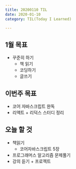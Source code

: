 ```yaml
---
title: 20200110 TIL
date: 2020-01-10
category: TIL(Today I Learned)

---
```


## 1월 목표

- 꾸준히 하기
  - 책 읽기
  - 코딩하기
  - 글쓰기

## 이번주 목표

- 코어 자바스크립트 완독
- 리액트 + 리덕스 스터디 정리
  
## 오늘 할 것

- 책읽기
  - 코어자바스크립트 5장
- 프로그래머스 알고리즘 문제풀기
- 강의 듣기 + 프로젝트